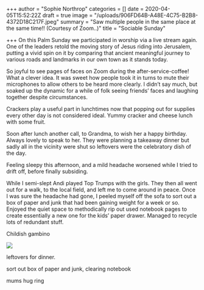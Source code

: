 +++
author = "Sophie Northrop"
categories = []
date = 2020-04-05T15:52:22Z
draft = true
image = "/uploads/906FD64B-A48E-4C75-B2B8-4372D18C217F.jpeg"
summary = "Saw multiple people in the same place at the same time!! (Courtesy of Zoom..)"
title = "Sociable Sunday"

+++
On this Palm Sunday we participated in worship via a live stream again. One of the leaders retold the moving story of Jesus riding into Jerusalem, putting a vivid spin on it by comparing that ancient meaningful journey to various roads and landmarks in our own town as it stands today.

So joyful to see pages of faces on Zoom during the after-service-coffee! What a clever idea. It was sweet how people took it in turns to mute their microphones to allow others to be heard more clearly. I didn’t say much, but soaked up the dynamic for a while of folk seeing friends’ faces and laughing together despite circumstances.

Crackers play a useful part in lunchtimes now that popping out for supplies every other day is not considered ideal. Yummy cracker and cheese lunch with some fruit.

Soon after lunch another call, to Grandma, to wish her a happy birthday. Always lovely to speak to her. They were planning a takeaway dinner but sadly all in the vicinity were shut so leftovers were the celebratory dish of the day.

Feeling sleepy this afternoon, and a mild headache worsened while I tried to drift off, before finally subsiding.

While I semi-slept Andi played Top Trumps with the girls. They then all went out for a walk, to the local field, and left me to come around in peace. Once I was sure the headache had gone, I peeled myself off the sofa to sort out a box of paper and junk that had been gaining weight for a week or so. Enjoyed the quiet space to methodically rip out used notebook pages to create essentially a new one for the kids’ paper drawer. Managed to recycle lots of redundant stuff.

Childish gambino

![](/uploads/0796F1CC-482E-4E47-9D79-A6379BFD81BB.jpeg)

leftovers for dinner.

sort out box of paper and junk, clearing notebook

mums hug ring